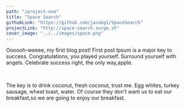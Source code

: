 ```yaml
---
path: "/project-one"
title: "Space Search"
githubLink: "https://github.com/jacobg1/SpaceSearch"
projectLink: "http://space-search.surge.sh"
cover_image: "../../images/space.png"
---
```


Oooooh-weeee, my first blog post!
First post Ipsum is a major key to success. Congratulations, you played yourself. Surround yourself with angels. Celebrate success right, the only way,apple. 
 
&nbsp;

The key is to drink coconut, fresh coconut, trust me. Egg whites, turkey sausage, wheat toast, water. Of course they don’t want us to eat our breakfast,so we are going to enjoy our breakfast. 




